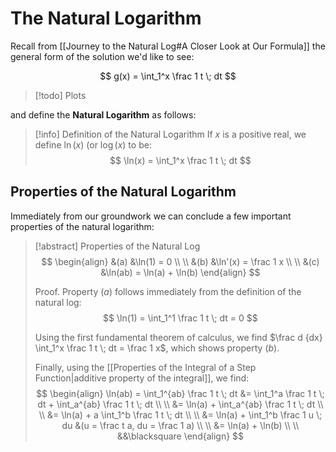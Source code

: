 # The Natural Logarithm 

Recall from [[Journey to the Natural Log#A Closer Look at Our Formula]] the general form of the solution we'd like to see:

$$
g(x) = \int_1^x \frac 1 t \; dt
$$

> [!todo]
> Plots

and define the **Natural Logarithm** as follows:

> [!info] Definition of the Natural Logarithm
> If $x$ is a positive real, we define $\ln(x)$ (or $\log(x)$ to be:
> $$
> \ln(x) = \int_1^x \frac 1 t \; dt
> $$

## Properties of the Natural Logarithm

Immediately from our groundwork we can conclude a few important properties of the natural logarithm:

> [!abstract] Properties of the Natural Log
> $$
> \begin{align}
> &(a) &\ln(1) = 0 \\ \\
> &(b) &\ln'(x) = \frac 1 x \\ \\
> &(c) &\ln(ab) = \ln(a) + \ln(b)
> \end{align}
> $$
>
> Proof.
> Property $(a)$ follows immediately from the definition of the natural log:
> $$
> \ln(1) = \int_1^1 \frac 1 t \; dt = 0
> $$
>
> Using the first fundamental theorem of calculus, we find $\frac d {dx} \int_1^x \frac 1 t \; dt = \frac 1 x$, which shows property $(b)$.
>
> Finally, using the [[Properties of the Integral of a Step Function|additive property of the integral]], we find:
> $$
> \begin{align}
> \ln(ab) = \int_1^{ab} \frac 1 t \; dt &= \int_1^a \frac 1 t \; dt + \int_a^{ab} \frac 1 t \; dt \\ \\
> &= \ln(a) + \int_a^{ab} \frac 1 t \; dt \\ \\
> &= \ln(a) + a \int_1^b \frac 1 t \; dt \\ \\
> &= \ln(a) + \int_1^b \frac 1 u \; du &(u = \frac t a, du = \frac 1 a) \\ \\
> &= \ln(a) + \ln(b) \\ \\
> &&\blacksquare
> \end{align}
> $$